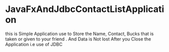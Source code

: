 # JavaFxAndJdbcContactListApplication
this is Simple Application use to Store the Name, Contact, Bucks that is taken or given to your friend . And Data is Not lost After you Close the Application i.e use of JDBC
